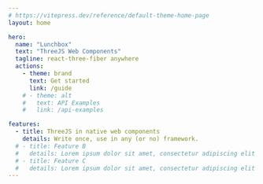 ```yaml
---
# https://vitepress.dev/reference/default-theme-home-page
layout: home

hero:
  name: "Lunchbox"
  text: "ThreeJS Web Components"
  tagline: react-three-fiber anywhere
  actions:
    - theme: brand
      text: Get started
      link: /guide
    # - theme: alt
    #   text: API Examples
    #   link: /api-examples

features:
  - title: ThreeJS in native web components
    details: Write once, use in any (or no) framework.
  # - title: Feature B
  #   details: Lorem ipsum dolor sit amet, consectetur adipiscing elit
  # - title: Feature C
  #   details: Lorem ipsum dolor sit amet, consectetur adipiscing elit
---
```


